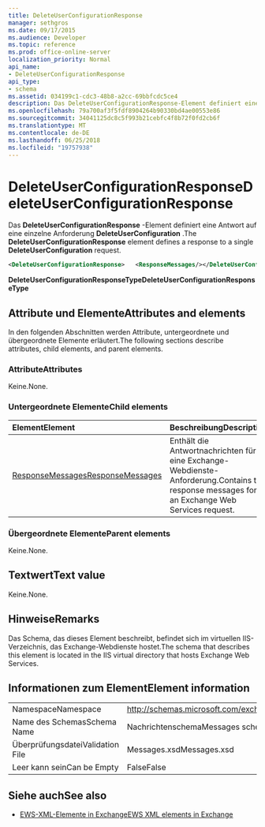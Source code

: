 ```yaml
---
title: DeleteUserConfigurationResponse
manager: sethgros
ms.date: 09/17/2015
ms.audience: Developer
ms.topic: reference
ms.prod: office-online-server
localization_priority: Normal
api_name:
- DeleteUserConfigurationResponse
api_type:
- schema
ms.assetid: 034199c1-cdc3-48b8-a2cc-69bbfcdc5ce4
description: Das DeleteUserConfigurationResponse-Element definiert eine Antwort auf eine einzelne Anforderung DeleteUserConfiguration.
ms.openlocfilehash: 79a700af3f5fdf8904264b90330bd4ae00553e86
ms.sourcegitcommit: 34041125dc8c5f993b21cebfc4f8b72f0fd2cb6f
ms.translationtype: MT
ms.contentlocale: de-DE
ms.lasthandoff: 06/25/2018
ms.locfileid: "19757938"
---
```

# <a name="deleteuserconfigurationresponse"></a><span data-ttu-id="6bdec-103">DeleteUserConfigurationResponse</span><span class="sxs-lookup"><span data-stu-id="6bdec-103">DeleteUserConfigurationResponse</span></span>

<span data-ttu-id="6bdec-104">Das **DeleteUserConfigurationResponse** -Element definiert eine Antwort auf eine einzelne Anforderung **DeleteUserConfiguration** .</span><span class="sxs-lookup"><span data-stu-id="6bdec-104">The **DeleteUserConfigurationResponse** element defines a response to a single **DeleteUserConfiguration** request.</span></span> 
  
```xml
<DeleteUserConfigurationResponse>   <ResponseMessages/></DeleteUserConfigurationResponse>
```

 <span data-ttu-id="6bdec-105">**DeleteUserConfigurationResponseType**</span><span class="sxs-lookup"><span data-stu-id="6bdec-105">**DeleteUserConfigurationResponseType**</span></span>
## <a name="attributes-and-elements"></a><span data-ttu-id="6bdec-106">Attribute und Elemente</span><span class="sxs-lookup"><span data-stu-id="6bdec-106">Attributes and elements</span></span>

<span data-ttu-id="6bdec-107">In den folgenden Abschnitten werden Attribute, untergeordnete und übergeordnete Elemente erläutert.</span><span class="sxs-lookup"><span data-stu-id="6bdec-107">The following sections describe attributes, child elements, and parent elements.</span></span>
  
### <a name="attributes"></a><span data-ttu-id="6bdec-108">Attribute</span><span class="sxs-lookup"><span data-stu-id="6bdec-108">Attributes</span></span>

<span data-ttu-id="6bdec-109">Keine.</span><span class="sxs-lookup"><span data-stu-id="6bdec-109">None.</span></span>
  
### <a name="child-elements"></a><span data-ttu-id="6bdec-110">Untergeordnete Elemente</span><span class="sxs-lookup"><span data-stu-id="6bdec-110">Child elements</span></span>

|<span data-ttu-id="6bdec-111">**Element**</span><span class="sxs-lookup"><span data-stu-id="6bdec-111">**Element**</span></span>|<span data-ttu-id="6bdec-112">**Beschreibung**</span><span class="sxs-lookup"><span data-stu-id="6bdec-112">**Description**</span></span>|
|:-----|:-----|
|[<span data-ttu-id="6bdec-113">ResponseMessages</span><span class="sxs-lookup"><span data-stu-id="6bdec-113">ResponseMessages</span></span>](responsemessages.md) <br/> |<span data-ttu-id="6bdec-114">Enthält die Antwortnachrichten für eine Exchange-Webdienste-Anforderung.</span><span class="sxs-lookup"><span data-stu-id="6bdec-114">Contains the response messages for an Exchange Web Services request.</span></span>  <br/> |
   
### <a name="parent-elements"></a><span data-ttu-id="6bdec-115">Übergeordnete Elemente</span><span class="sxs-lookup"><span data-stu-id="6bdec-115">Parent elements</span></span>

<span data-ttu-id="6bdec-116">Keine.</span><span class="sxs-lookup"><span data-stu-id="6bdec-116">None.</span></span>
  
## <a name="text-value"></a><span data-ttu-id="6bdec-117">Textwert</span><span class="sxs-lookup"><span data-stu-id="6bdec-117">Text value</span></span>

<span data-ttu-id="6bdec-118">Keine.</span><span class="sxs-lookup"><span data-stu-id="6bdec-118">None.</span></span>
  
## <a name="remarks"></a><span data-ttu-id="6bdec-119">Hinweise</span><span class="sxs-lookup"><span data-stu-id="6bdec-119">Remarks</span></span>

<span data-ttu-id="6bdec-120">Das Schema, das dieses Element beschreibt, befindet sich im virtuellen IIS-Verzeichnis, das Exchange-Webdienste hostet.</span><span class="sxs-lookup"><span data-stu-id="6bdec-120">The schema that describes this element is located in the IIS virtual directory that hosts Exchange Web Services.</span></span>
  
## <a name="element-information"></a><span data-ttu-id="6bdec-121">Informationen zum Element</span><span class="sxs-lookup"><span data-stu-id="6bdec-121">Element information</span></span>

|||
|:-----|:-----|
|<span data-ttu-id="6bdec-122">Namespace</span><span class="sxs-lookup"><span data-stu-id="6bdec-122">Namespace</span></span>  <br/> |http://schemas.microsoft.com/exchange/services/2006/messages  <br/> |
|<span data-ttu-id="6bdec-123">Name des Schemas</span><span class="sxs-lookup"><span data-stu-id="6bdec-123">Schema Name</span></span>  <br/> |<span data-ttu-id="6bdec-124">Nachrichtenschema</span><span class="sxs-lookup"><span data-stu-id="6bdec-124">Messages schema</span></span>  <br/> |
|<span data-ttu-id="6bdec-125">Überprüfungsdatei</span><span class="sxs-lookup"><span data-stu-id="6bdec-125">Validation File</span></span>  <br/> |<span data-ttu-id="6bdec-126">Messages.xsd</span><span class="sxs-lookup"><span data-stu-id="6bdec-126">Messages.xsd</span></span>  <br/> |
|<span data-ttu-id="6bdec-127">Leer kann sein</span><span class="sxs-lookup"><span data-stu-id="6bdec-127">Can be Empty</span></span>  <br/> |<span data-ttu-id="6bdec-128">False</span><span class="sxs-lookup"><span data-stu-id="6bdec-128">False</span></span>  <br/> |
   
## <a name="see-also"></a><span data-ttu-id="6bdec-129">Siehe auch</span><span class="sxs-lookup"><span data-stu-id="6bdec-129">See also</span></span>

- [<span data-ttu-id="6bdec-130">EWS-XML-Elemente in Exchange</span><span class="sxs-lookup"><span data-stu-id="6bdec-130">EWS XML elements in Exchange</span></span>](ews-xml-elements-in-exchange.md)

